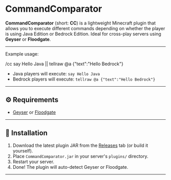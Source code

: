# CommandComparator

**CommandComparator** (short: **CC**) is a lightweight Minecraft plugin that allows you to execute different commands depending on whether the player is using Java Edition or Bedrock Edition. Ideal for cross-play servers using **Geyser** or **Floodgate**.

---

Example usage:

/cc say Hello Java || tellraw @a {"text":"Hello Bedrock"}

- Java players will execute: `say Hello Java`
- Bedrock players will execute: `tellraw @a {"text":"Hello Bedrock"}`

---

## ⚙️ Requirements

- [Geyser](https://geysermc.org/) or [Floodgate](https://github.com/GeyserMC/Floodgate)

---

## 🚀 Installation

1. Download the latest plugin JAR from the [Releases](https://github.com/Jens-Co/CommandComparator/releases) tab (or build it yourself).
2. Place `CommandComparator.jar` in your server's `plugins/` directory.
3. Restart your server.
4. Done! The plugin will auto-detect Geyser or Floodgate.

---

